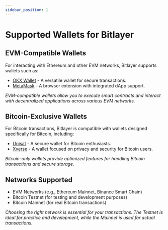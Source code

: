 ```yaml
---
sidebar_position: 1
---
```


# Supported Wallets for Bitlayer

## EVM-Compatible Wallets
For interacting with Ethereum and other EVM networks, Bitlayer supports wallets such as:

- [OKX Wallet](https://www.okx.com/web3) - A versatile wallet for secure transactions.
- [MetaMask](https://metamask.io/) - A browser extension with integrated dApp support.

*EVM-compatible wallets allow you to execute smart contracts and interact with decentralized applications across various EVM networks.*

## Bitcoin-Exclusive Wallets
For Bitcoin transactions, Bitlayer is compatible with wallets designed specifically for Bitcoin, including:

- [Unisat](https://chat.openai.com/c/f352b17c-69a1-457f-be41-a98fd00a8dfc#) - A secure wallet for Bitcoin enthusiasts.
- [Xverse](https://chat.openai.com/c/f352b17c-69a1-457f-be41-a98fd00a8dfc#) - A wallet focused on privacy and security for Bitcoin users.

*Bitcoin-only wallets provide optimized features for handling Bitcoin transactions and secure storage.*

## Networks Supported

- EVM Networks (e.g., Ethereum Mainnet, Binance Smart Chain)
- Bitcoin Testnet (for testing and development purposes)
- Bitcoin Mainnet (for real Bitcoin transactions)

*Choosing the right network is essential for your transactions. The Testnet is ideal for practice and development, while the Mainnet is used for actual transactions.*

